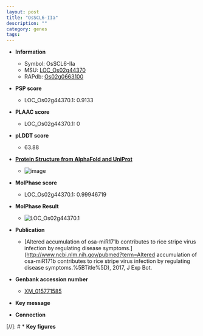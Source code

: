 ```yaml
---
layout: post
title: "OsSCL6-IIa"
description: ""
category: genes
tags: 
---
```


* **Information**  
    + Symbol: OsSCL6-IIa  
    + MSU: [LOC_Os02g44370](http://rice.plantbiology.msu.edu/cgi-bin/ORF_infopage.cgi?orf=LOC_Os02g44370)  
    + RAPdb: [Os02g0663100](http://rapdb.dna.affrc.go.jp/viewer/gbrowse_details/irgsp1?name=Os02g0663100)  

* **PSP score**  
    + LOC_Os02g44370.1: 0.9133 

* **PLAAC score**  
   + LOC_Os02g44370.1: 0 

* **pLDDT score**
    + 63.88

* **[Protein Structure from AlphaFold and UniProt](https://www.uniprot.org/uniprotkb/Q6H6L0/entry#structure)**
    + ![image](https://ricepsp.github.io/images/Q6/AF-Q6H6L0-F1.png)

* **MolPhase score**
    + LOC_Os02g44370.1: 0.99946719

* **MolPhase Result**
    + ![LOC_Os02g44370.1](https://304243504.github.io/Pictures/LOC_Os02g/LOC_Os02g44370.1.png)

* **Publication**  
    + [Altered accumulation of osa-miR171b contributes to rice stripe virus infection by regulating disease symptoms.](http://www.ncbi.nlm.nih.gov/pubmed?term=Altered accumulation of osa-miR171b contributes to rice stripe virus infection by regulating disease symptoms.%5BTitle%5D), 2017, J Exp Bot.

* **Genbank accession number**  
    + [XM_015771585](http://www.ncbi.nlm.nih.gov/nuccore/XM_015771585)

* **Key message**  

* **Connection**  

[//]: # * **Key figures**  


